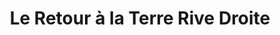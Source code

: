 ---
title: "Le Retour à la Terre Rive Droite"
url: /paris/le-retour-a-la-terre-rive-droite/
shop: Supermarkt
---